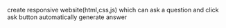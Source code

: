 create responsive website(html,css,js) which can ask a question and click ask button automatically generate answer
